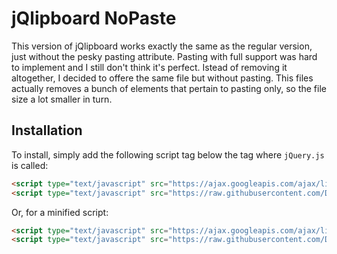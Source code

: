 # jQlipboard NoPaste
This version of jQlipboard works exactly the same as the regular version, just without the pesky pasting attribute. Pasting with full support was hard to implement and I still don't think it's perfect. Istead of removing it altogether, I decided to offere the same file but without pasting. This files actually removes a bunch of elements that pertain to pasting only, so the file size a lot smaller in turn.

## Installation
To install, simply add the following script tag below the tag where `jQuery.js` is called:

```html
<script type="text/javascript" src="https://ajax.googleapis.com/ajax/libs/jquery/3.5.1/jquery.js"></script>
<script type="text/javascript" src="https://raw.githubusercontent.com/DiriectorDoc/jQlipboard/master/NoPaste/JQlipboard.js"></script>
```

Or, for a minified script:

```html
<script type="text/javascript" src="https://ajax.googleapis.com/ajax/libs/jquery/3.5.1/jquery.min.js"></script>
<script type="text/javascript" src="https://raw.githubusercontent.com/DiriectorDoc/jQlipboard/master/NoPaste/JQlipboard.min.js"></script>
```